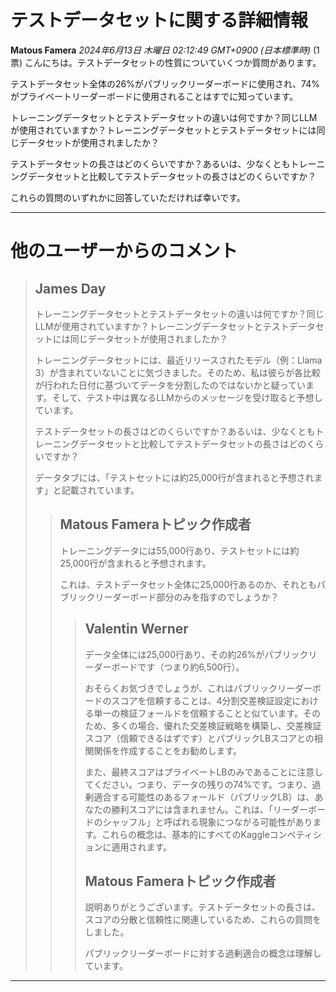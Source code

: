 # テストデータセットに関する詳細情報

**Matous Famera** *2024年6月13日 木曜日 02:12:49 GMT+0900 (日本標準時)* (1票)
こんにちは。テストデータセットの性質についていくつか質問があります。

テストデータセット全体の26%がパブリックリーダーボードに使用され、74%がプライベートリーダーボードに使用されることはすでに知っています。

トレーニングデータセットとテストデータセットの違いは何ですか？同じLLMが使用されていますか？トレーニングデータセットとテストデータセットには同じデータセットが使用されましたか？

テストデータセットの長さはどのくらいですか？あるいは、少なくともトレーニングデータセットと比較してテストデータセットの長さはどのくらいですか？

これらの質問のいずれかに回答していただければ幸いです。

---
# 他のユーザーからのコメント

> ## James Day
> 
> 
> トレーニングデータセットとテストデータセットの違いは何ですか？同じLLMが使用されていますか？トレーニングデータセットとテストデータセットには同じデータセットが使用されましたか？
> 
> トレーニングデータセットには、最近リリースされたモデル（例：Llama 3）が含まれていないことに気づきました。そのため、私は彼らが各比較が行われた日付に基づいてデータを分割したのではないかと疑っています。そして、テスト中は異なるLLMからのメッセージを受け取ると予想しています。
> 
> テストデータセットの長さはどのくらいですか？あるいは、少なくともトレーニングデータセットと比較してテストデータセットの長さはどのくらいですか？
> 
> データタブには、「テストセットには約25,000行が含まれると予想されます」と記載されています。
> 
> 
> 
> > ## Matous Fameraトピック作成者
> > 
> > 
> > トレーニングデータには55,000行あり、テストセットには約25,000行が含まれると予想されます。
> > 
> > これは、テストデータセット全体に25,000行あるのか、それともパブリックリーダーボード部分のみを指すのでしょうか？
> > 
> > 
> > 
> > > ## Valentin Werner
> > > 
> > > データ全体には25,000行あり、その約26%がパブリックリーダーボードです（つまり約6,500行）。
> > > 
> > > おそらくお気づきでしょうが、これはパブリックリーダーボードのスコアを信頼することは、4分割交差検証設定における単一の検証フォールドを信頼することと似ています。そのため、多くの場合、優れた交差検証戦略を構築し、交差検証スコア（信頼できるはずです）とパブリックLBスコアとの相関関係を作成することをお勧めします。
> > > 
> > > また、最終スコアはプライベートLBのみであることに注意してください。つまり、データの残りの74%です。つまり、過剰適合する可能性のあるフォールド（パブリックLB）は、あなたの勝利スコアには含まれません。これは、「リーダーボードのシャッフル」と呼ばれる現象につながる可能性があります。これらの概念は、基本的にすべてのKaggleコンペティションに適用されます。
> > > 
> > > 
> > > 
> > > ## Matous Fameraトピック作成者
> > > 
> > > 説明ありがとうございます。テストデータセットの長さは、スコアの分散と信頼性に関連しているため、これらの質問をしました。
> > > 
> > > パブリックリーダーボードに対する過剰適合の概念は理解しています。
> > > 
> > > 
> > > 
---

